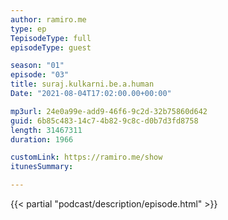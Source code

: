 ```yaml
---
author: ramiro.me
type: ep
TepisodeType: full
episodeType: guest

season: "01"
episode: "03"
title: suraj.kulkarni.be.a.human
Date: "2021-08-04T17:02:00.00+00:00"

mp3url: 24e0a99e-add9-46f6-9c2d-32b75860d642
guid: 6b85c483-14c7-4b82-9c8c-d0b7d3fd8758
length: 31467311
duration: 1966

customLink: https://ramiro.me/show
itunesSummary:

---
```

{{< partial "podcast/description/episode.html" >}}
